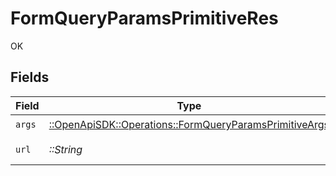 # FormQueryParamsPrimitiveRes

OK


## Fields

| Field                                                                                                             | Type                                                                                                              | Required                                                                                                          | Description                                                                                                       | Example                                                                                                           |
| ----------------------------------------------------------------------------------------------------------------- | ----------------------------------------------------------------------------------------------------------------- | ----------------------------------------------------------------------------------------------------------------- | ----------------------------------------------------------------------------------------------------------------- | ----------------------------------------------------------------------------------------------------------------- |
| `args`                                                                                                            | [::OpenApiSDK::Operations::FormQueryParamsPrimitiveArgs](../../models/operations/formqueryparamsprimitiveargs.md) | :heavy_check_mark:                                                                                                | N/A                                                                                                               |                                                                                                                   |
| `url`                                                                                                             | *::String*                                                                                                        | :heavy_check_mark:                                                                                                | N/A                                                                                                               | http://localhost:35123/anything/queryParams/form/primitive?boolParam=true&intParam=1&numParam=1.1&strParam=test   |